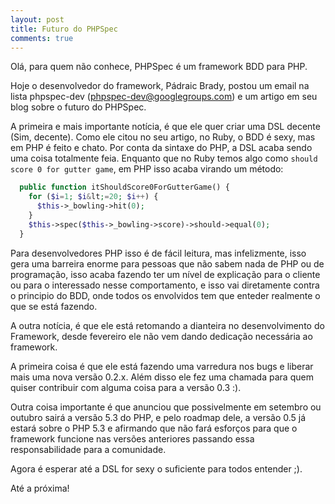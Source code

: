 ```yaml
---
layout: post
title: Futuro do PHPSpec
comments: true
---
```


Olá, para quem não conhece, PHPSpec é um framework BDD para PHP.

Hoje o desenvolvedor do framework, Pádraic Brady, postou um email na lista phpspec-dev (phpspec-dev@googlegroups.com) e um artigo em seu blog sobre o futuro do PHPSpec.

A primeira e mais importante notícia, é que ele quer criar uma DSL decente (Sim, decente). Como ele citou no seu artigo, no Ruby, o BDD é sexy, mas em PHP é feito e chato. Por conta da sintaxe do PHP, a DSL acaba sendo uma coisa totalmente feia. Enquanto que no Ruby temos algo como `should score 0 for gutter game`, em PHP isso acaba virando um método:

```php
  public function itShouldScore0ForGutterGame() {
    for ($i=1; $i&lt;=20; $i++) {
      $this->_bowling->hit(0);
    }
    $this->spec($this->_bowling->score)->should->equal(0);
  }
```

Para desenvolvedores PHP isso é de fácil leitura, mas infelizmente, isso gera uma barreira enorme para pessoas que não sabem nada de PHP ou de programação, isso acaba fazendo ter um nível de explicação para o cliente ou para o interessado nesse comportamento, e isso vai diretamente contra o principio do BDD, onde todos os envolvidos tem que enteder realmente o que se está fazendo.

A outra notícia, é que ele está retomando a dianteira no desenvolvimento do Framework, desde fevereiro ele não vem dando dedicação necessária ao framework.

A primeira coisa é que ele está fazendo uma varredura nos bugs e liberar mais uma nova versão 0.2.x. Além disso ele fez uma chamada para quem quiser contribuir com alguma coisa para a versão 0.3 :).

Outra coisa importante é que anunciou que possivelmente em setembro ou outubro sairá a versão 5.3 do PHP, e pelo roadmap dele, a versão 0.5 já estará sobre o PHP 5.3 e afirmando que não fará esforços para que o framework funcione nas versões anteriores passando essa responsabilidade para a comunidade.

Agora é esperar até a DSL for sexy o suficiente para todos entender ;).

Até a próxima!
